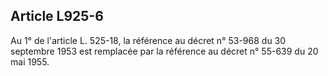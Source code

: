 Article L925-6
----
Au 1° de l'article L. 525-18, la référence au décret n° 53-968 du 30 septembre
1953 est remplacée par la référence au décret n° 55-639 du 20 mai 1955.
